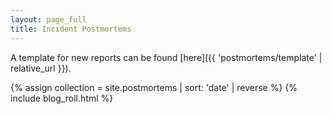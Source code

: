 ```yaml
---
layout: page_full
title: Incident Postmortems
---
```


A template for new reports can be found [here]({{ 'postmortems/template' | relative_url }}).

{% assign collection = site.postmortems | sort: 'date' | reverse %}
{% include blog_roll.html %}

